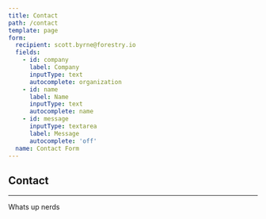```yaml
---
title: Contact
path: /contact
template: page
form:
  recipient: scott.byrne@forestry.io
  fields:
    - id: company
      label: Company
      inputType: text
      autocomplete: organization
    - id: name
      label: Name
      inputType: text
      autocomplete: name
    - id: message
      inputType: textarea
      label: Message
      autocomplete: 'off'
  name: Contact Form
---
```

## Contact

***

Whats up nerds